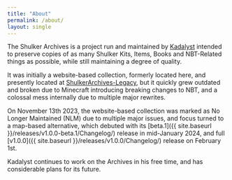 ```yaml
---
title: "About"
permalink: /about/
layout: single
---
```


The Shulker Archives is a project run and maintained by [Kadalyst](https://namemc.com/profile/Kadalyst.2) intended to preserve copies of as many Shulker Kits, Items, Books and NBT-Related things as possible, while still maintaining a degree of quality.

It was initially a website-based collection, formerly located here, and presently located at [ShulkerArchives-Legacy](https://kadthehunter.github.io/ShulkerArchives-Legacy/), but it quickly grew outdated and broken due to Minecraft introducing breaking changes to NBT, and a colossal mess internally due to multiple major rewrites.

On November 13th 2023, the website-based collection was marked as No Longer Maintained (NLM) due to multiple major issues, and focus turned to a map-based alternative, which debuted with its [beta.1]({{ site.baseurl }}/releases/v1.0.0-beta.1/Changelog/) release in mid-January 2024, and full [v1.0.0]({{ site.baseurl }}/releases/v1.0.0/Changelog/) release on February 1st.

Kadalyst continues to work on the Archives in his free time, and has considerable plans for its future.